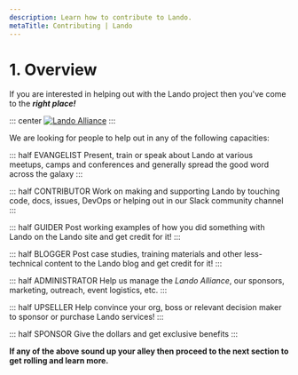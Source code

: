 ```yaml
---
description: Learn how to contribute to Lando.
metaTitle: Contributing | Lando
---
```


# 1. Overview

If you are interested in helping out with the Lando project then you've come to the _**right place!**_

::: center
[![Lando Alliance](https://lando.dev/images/lando-alliance.png)](https://lando.dev/join)
:::

We are looking for people to help out in any of the following capacities:

::: half EVANGELIST
Present, train or speak about Lando at various meetups, camps and conferences and generally spread the good word across the galaxy
:::

::: half CONTRIBUTOR
Work on making and supporting Lando by touching code, docs, issues, DevOps or helping out in our Slack community channel
:::

::: half GUIDER
Post working examples of how you did something with Lando on the Lando site and get credit for it!
:::

::: half BLOGGER
Post case studies, training materials and other less-technical content to the Lando blog and get credit for it!
:::

::: half ADMINISTRATOR
Help us manage the _Lando Alliance_, our sponsors, marketing, outreach, event logistics, etc.
:::

::: half UPSELLER
Help convince your org, boss or relevant decision maker to sponsor or purchase Lando services!
:::

::: half SPONSOR
Give the dollars and get exclusive benefits
:::

**If any of the above sound up your alley then proceed to the next section to get rolling and learn more.**
